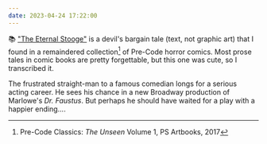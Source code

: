 ```yaml
---
date: 2023-04-24 17:22:00
---
```


📚 ["The Eternal Stooge"](https://exiw.wordpress.com/2023/04/23/the-eternal-stooge/)  is a devil's bargain tale (text, not graphic art) that I found in a remaindered collection[^1] of Pre-Code horror comics. Most prose tales in comic books are pretty forgettable, but this one was cute, so I transcribed it.

The frustrated straight-man to a famous comedian longs for a serious acting career. He sees his chance in a new Broadway production of Marlowe's *Dr. Faustus*. But perhaps he should have waited for a play with a happier ending....

[^1]: Pre-Code Classics: *The Unseen* Volume 1, PS Artbooks, 2017
